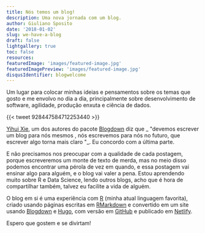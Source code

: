 ```yaml
---
title: Nós temos um blog!
description: Uma nova jornada com um blog.
author: Giuliano Sposito
date: '2018-01-02'
slug: we-have-a-blog
draft: false
lightgallery: true
toc: false
resources:
featuredImage: 'images/featured-image.jpg'
featuredImagePreview: 'images/featured-image.jpg'
disqusIdentifier: blogwelcome
---
```


Um lugar para colocar minhas ideias e pensamentos sobre os temas que gosto e me envolvo no dia a dia, principalmente sobre desenvolvimento de software, agilidade, produção enxuta e ciência de dados.

<!--more-->

{{< tweet 928447584712253440 >}}

[Yihui Xie](http://www.twitter.com/), um dos autores do pacote [Blogdown](https://bookdown.org/yihui/blogdown/) diz que _ "devemos escrever um blog para nós mesmos , nós escrevemos para nós no futuro, que escrever algo torna mais claro "_. Eu concordo com a última parte.

E não precisamos nos preocupar com a qualidade de cada postagem, porque escreveremos um monte de texto de merda, mas no meio disso podemos encontrar uma pérola de vez em quando, e essa postagem vai ensinar algo para alguém, e o blog vai valer a pena. Estou aprendendo muito sobre R e Data Science, lendo outros blogs, acho que é hora de compartilhar também, talvez eu facilite a vida de alguém.

O blog em si é uma experiência com [R](https://www.r-project.org/) (minha atual linguagem favorita), criado usando páginas escritas em [RMarkdown](http://rmarkdown.rstudio.com/ ) e convertido em um site usando [Blogdown](https://bookdown.org/yihui/blogdown/) e [Hugo](https://gohugo.io/), com versão em [GitHub](https://github.com/GiulSposito/yetanotheriteration) e publicado em [Netlify](http://www.netlify.com).

Espero que gostem e se divirtam!

